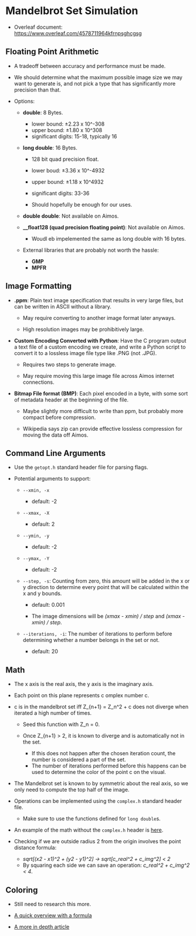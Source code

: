 # Mandelbrot Set Simulation

- Overleaf document: https://www.overleaf.com/4578711964kfrnpsghcgsg


## Floating Point Arithmetic

- A tradeoff between accuracy and performance must be made.

- We should determine what the maximum possible image size we may want to generate is, and not pick a type that has significantly more precision than that.

- Options:

    - **double**: 8 Bytes.
        - lower bound: ±2.23 x 10^-308
        - upper bound: ±1.80 x 10^308
        - significant digits: 15-18, typically 16
    
    - **long double**: 16 Bytes.
        - 128 bit quad precision float.
        - lower boud: ±3.36 x 10^-4932
        - upper bound: ±1.18 x 10^4932
        - significant digits: 33-36

        - Should hopefully be enough for our uses.

    - **double double**: Not available on Aimos.

    - **__float128 (quad precision floating point)**: Not available on Aimos.
        - Woudl eb impelemented the same as long double with 16 bytes.
    
    - External libraries that are probably not worth the hassle:
        - **GMP**
        - **MPFR**

## Image Formatting

- **.ppm**: Plain text image specification that results in very large files, but can be written in ASCII without a library.

    - May require converting to another image format later anyways.

    - High resolution images may be prohibitively large.

- **Custom Encoding Converted with Python**: Have the C program output a text file of a custom encoding we create, and write a Python script to convert it to a lossless image file type like .PNG (not .JPG).

    - Requires two steps to generate image.

    - May require moving this large image file across Aimos internet connections.

- **Bitmap File format (BMP)**: Each pixel encoded in a byte, with some sort of metadata header at the beginning of the file.

    - Maybe slightly more difficult to write than ppm, but probably more compact before compression.

    - Wikipedia says zip can provide effective lossless compression for moving the data off Aimos.

## Command Line Arguments

- Use the `getopt.h` standard header file for parsing flags.

- Potential arguments to support:

    - `--xmin, -x`
        - default: -2

    - `--xmax, -X`
        - default: 2

    - `--ymin, -y`
        - default: -2

    - `--ymax, -Y`
        - default: -2

    - `--step, -s`: Counting from zero, this amount will be added in the x or y direction to determine every point that will be calculated within the x and y bounds.

        - default: 0.001

        - The image dimensions will be *(xmax - xmin) / step* and *(xmax - xmin) / step*.

    - `--iterations, -i`: The number of iterations to perform before determining whether a number belongs in the set or not.
        - default: 20

## Math

- The x axis is the real axis, the y axis is the imaginary axis.

- Each point on this plane represents c omplex number c.

- c is in the mandelbrot set iff Z_{n+1} = Z_n^2 + c does not diverge when iterated a high number of times.
    - Seed this function with Z_n = 0.

    - Once Z_{n+1} > 2, it is known to diverge and is automatically not in the set.
        - If this does not happen after the chosen iteration count, the number is considered a part of the set.
        - The number of iterations performed before this happens can be used to determine the color of the point c on the visual.

- The Mandelbrot set is known to by symmetric about the real axis, so we only need to compute the top half of the image.

- Operations can be implemented using the `complex.h` standard header file.
    - Make sure to use the functions defined for `long double`s.

- An example of the math without the `complex.h` header is [here](https://www.geeksforgeeks.org/fractals-in-cc/).

- Checking if we are outside radius 2 from the origin involves the point distance formula:

    - *sqrt[(x2 - x1)^2 + (y2 - y1)^2] -> sqrt[c_real^2 + c_img^2] < 2*
    - By squaring each side we can save an operation: *c_real^2 + c_img^2 < 4*.

## Coloring

- Still need to research this more.

- [A quick overview with a formula](https://linas.org/art-gallery/escape/smooth.html)

- [A more in depth article](http://www.iquilezles.org/www/articles/mset_smooth/mset_smooth.htm)
